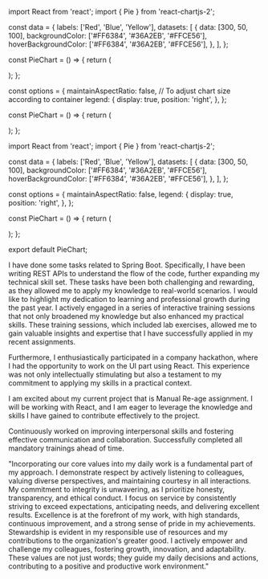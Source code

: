 import React from 'react';
import { Pie } from 'react-chartjs-2';


const data = {
  labels: ['Red', 'Blue', 'Yellow'],
  datasets: [
    {
      data: [300, 50, 100],
      backgroundColor: ['#FF6384', '#36A2EB', '#FFCE56'],
      hoverBackgroundColor: ['#FF6384', '#36A2EB', '#FFCE56'],
    },
  ],
};

const PieChart = () => {
  return (
    <div>
      <Pie data={data} />
    </div>
  );
};

const options = {
  maintainAspectRatio: false, // To adjust chart size according to container
  legend: {
    display: true,
    position: 'right',
  },
};

const PieChart = () => {
  return (
    <div>
      <Pie data={data} options={options} />
    </div>
  );
};

import React from 'react';
import { Pie } from 'react-chartjs-2';

const data = {
  labels: ['Red', 'Blue', 'Yellow'],
  datasets: [
    {
      data: [300, 50, 100],
      backgroundColor: ['#FF6384', '#36A2EB', '#FFCE56'],
      hoverBackgroundColor: ['#FF6384', '#36A2EB', '#FFCE56'],
    },
  ],
};

const options = {
  maintainAspectRatio: false,
  legend: {
    display: true,
    position: 'right',
  },
};

const PieChart = () => {
  return (
    <div>
      <Pie data={data} options={options} />
    </div>
  );
};

export default PieChart;




I have done some tasks related to Spring Boot. Specifically, I have been writing REST APIs to understand the flow of the code, further expanding my technical skill set. These tasks have been both challenging and rewarding, as they allowed me to apply my knowledge to real-world scenarios.
I would like to highlight my dedication to learning and professional growth during the past year. I actively engaged in a series of interactive training sessions that not only broadened my knowledge but also enhanced my practical skills. These training sessions, which included lab exercises, allowed me to gain valuable insights and expertise that I have successfully applied in my recent assignments.

Furthermore, I enthusiastically participated in a company hackathon, where I had the opportunity to work on the UI part using React. This experience was not only intellectually stimulating but also a testament to my commitment to applying my skills in a practical context.

I am excited about my current project that is Manual Re-age assignment. I will be working with React, and I am eager to leverage the knowledge and skills I have gained to contribute effectively to the project.


Continuously worked on improving interpersonal skills and fostering effective communication and collaboration.
Successfully completed all mandatory trainings ahead of time.







"Incorporating our core values into my daily work is a fundamental part of my approach. I demonstrate respect by actively listening to colleagues, valuing diverse perspectives, and maintaining courtesy in all interactions. My commitment to integrity is unwavering, as I prioritize honesty, transparency, and ethical conduct. I focus on service by consistently striving to exceed expectations, anticipating needs, and delivering excellent results. Excellence is at the forefront of my work, with high standards, continuous improvement, and a strong sense of pride in my achievements. Stewardship is evident in my responsible use of resources and my contributions to the organization's greater good. I actively empower and challenge my colleagues, fostering growth, innovation, and adaptability. These values are not just words; they guide my daily decisions and actions, contributing to a positive and productive work environment."

